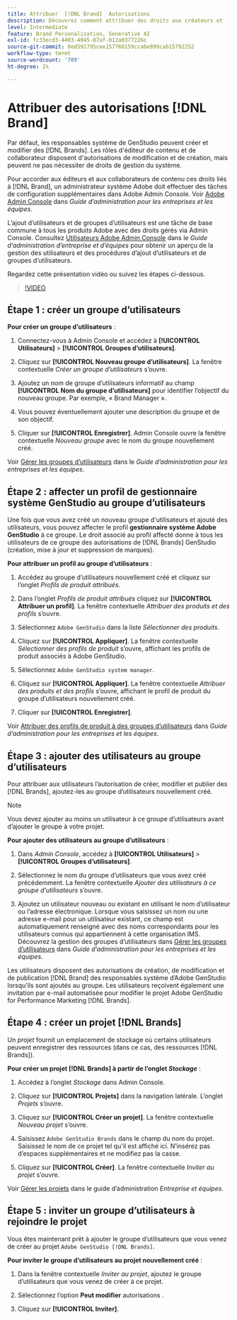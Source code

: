 ```yaml
---
title: Attribuer  [!DNL Brand]  Autorisations
description: Découvrez comment attribuer des droits aux créateurs et  [!DNL Brand]  éditeurs GenStudio for Performance Marketing.
level: Intermediate
feature: Brand Personalization, Generative AI
exl-id: fc33ecd3-4403-4045-87af-012a0377226c
source-git-commit: 8ed591795cee157760159cca6e899cab15792252
workflow-type: tm+mt
source-wordcount: '709'
ht-degree: 1%

---
```


# Attribuer des autorisations [!DNL Brand]

Par défaut, les responsables système de GenStudio peuvent créer et modifier des [!DNL Brands]. Les rôles d&#39;éditeur de contenu et de collaborateur disposent d&#39;autorisations de modification et de création, mais peuvent ne pas nécessiter de droits de gestion du système.

Pour accorder aux éditeurs et aux collaborateurs de contenu ces droits liés à [!DNL Brand], un administrateur système Adobe doit effectuer des tâches de configuration supplémentaires dans Adobe Admin Console. Voir [Adobe Admin Console](https://helpx.adobe.com/enterprise/using/admin-console.html#Overview) dans _Guide d’administration pour les entreprises et les équipes_.

L’ajout d’utilisateurs et de groupes d’utilisateurs est une tâche de base commune à tous les produits Adobe avec des droits gérés via Admin Console. Consultez [Utilisateurs Adobe Admin Console](https://helpx.adobe.com/fr/enterprise/using/users.html) dans le _Guide d’administration d’entreprise et d’équipes_ pour obtenir un aperçu de la gestion des utilisateurs et des procédures d’ajout d’utilisateurs et de groupes d’utilisateurs.

Regardez cette présentation vidéo ou suivez les étapes ci-dessous.

>[!VIDEO](https://video.tv.adobe.com/v/3470499/?learn=on&enablevpops)

## Étape 1 : créer un groupe d’utilisateurs

**Pour créer un groupe d’utilisateurs** :

1. Connectez-vous à Admin Console et accédez à **[!UICONTROL Utilisateurs]** > **[!UICONTROL Groupes d’utilisateurs]**.

1. Cliquez sur **[!UICONTROL Nouveau groupe d’utilisateurs]**. La fenêtre contextuelle _Créer un groupe d’utilisateurs_ s’ouvre.

1. Ajoutez un nom de groupe d’utilisateurs informatif au champ **[!UICONTROL Nom du groupe d’utilisateurs]** pour identifier l’objectif du nouveau groupe. Par exemple, « Brand Manager ».

1. Vous pouvez éventuellement ajouter une description du groupe et de son objectif.

1. Cliquer sur **[!UICONTROL Enregistrer]**. Admin Console ouvre la fenêtre contextuelle _Nouveau groupe_ avec le nom du groupe nouvellement créé.

Voir [Gérer les groupes d’utilisateurs](https://helpx.adobe.com/fr/enterprise/using/user-groups.html) dans le _Guide d’administration pour les entreprises et les équipes_.

## Étape 2 : affecter un profil de gestionnaire système GenStudio au groupe d’utilisateurs

Une fois que vous avez créé un nouveau groupe d&#39;utilisateurs et ajouté des utilisateurs, vous pouvez affecter le profil **gestionnaire système Adobe GenStudio** à ce groupe. Le droit associé au profil affecté donne à tous les utilisateurs de ce groupe des autorisations de [!DNL Brands] GenStudio (création, mise à jour et suppression de marques).

**Pour attribuer un profil au groupe d’utilisateurs** :

1. Accédez au groupe d’utilisateurs nouvellement créé et cliquez sur l’onglet _Profils de produit attribués_.

1. Dans l’onglet _Profils de produit attribués_ cliquez sur **[!UICONTROL Attribuer un profil]**. La fenêtre contextuelle _Attribuer des produits et des profils_ s’ouvre.

1. Sélectionnez `Adobe GenStudio` dans la liste _Sélectionner des produits_.

1. Cliquez sur **[!UICONTROL Appliquer]**. La fenêtre contextuelle _Sélectionner des profils de produit_ s’ouvre, affichant les profils de produit associés à Adobe GenStudio.

1. Sélectionnez `Adobe GenStudio system manager`.

1. Cliquez sur **[!UICONTROL Appliquer]**. La fenêtre contextuelle _Attribuer des produits et des profils_ s’ouvre, affichant le profil de produit du groupe d’utilisateurs nouvellement créé.

1. Cliquer sur **[!UICONTROL Enregistrer]**.

Voir [Attribuer des profils de produit à des groupes d’utilisateurs](https://helpx.adobe.com/fr/enterprise/using/user-groups.html) dans _Guide d’administration pour les entreprises et les équipes_.

## Étape 3 : ajouter des utilisateurs au groupe d’utilisateurs

Pour attribuer aux utilisateurs l’autorisation de créer, modifier et publier des [!DNL Brands], ajoutez-les au groupe d’utilisateurs nouvellement créé.

>[!NOTE]
>
>Vous devez ajouter au moins un utilisateur à ce groupe d’utilisateurs avant d’ajouter le groupe à votre projet.

**Pour ajouter des utilisateurs au groupe d’utilisateurs** :

1. Dans _Admin Console_, accédez à **[!UICONTROL Utilisateurs]** > **[!UICONTROL Groupes d’utilisateurs]**.

1. Sélectionnez le nom du groupe d’utilisateurs que vous avez créé précédemment. La fenêtre contextuelle _Ajouter des utilisateurs à ce groupe d’utilisateurs_ s’ouvre.

1. Ajoutez un utilisateur nouveau ou existant en utilisant le nom d’utilisateur ou l’adresse électronique. Lorsque vous saisissez un nom ou une adresse e-mail pour un utilisateur existant, ce champ est automatiquement renseigné avec des noms correspondants pour les utilisateurs connus qui appartiennent à cette organisation IMS. Découvrez la gestion des groupes d’utilisateurs dans [Gérer les groupes d’utilisateurs](https://helpx.adobe.com/fr/enterprise/using/user-groups.html) dans _Guide d’administration pour les entreprises et les équipes_.

Les utilisateurs disposent des autorisations de création, de modification et de publication [!DNL Brand] des responsables système d’Adobe GenStudio lorsqu’ils sont ajoutés au groupe. Les utilisateurs reçoivent également une invitation par e-mail automatisée pour modifier le projet Adobe GenStudio for Performance Marketing [!DNL Brands].

## Étape 4 : créer un projet [!DNL Brands]

Un _projet_ fournit un emplacement de stockage où certains utilisateurs peuvent enregistrer des ressources (dans ce cas, des ressources [!DNL Brands]).

**Pour créer un projet [!DNL Brands] à partir de l’onglet _Stockage_** :

1. Accédez à l’onglet _Stockage_ dans Admin Console.

1. Cliquez sur **[!UICONTROL Projets]** dans la navigation latérale. L’onglet _Projets_ s’ouvre.

1. Cliquez sur **[!UICONTROL Créer un projet]**. La fenêtre contextuelle _Nouveau projet_ s’ouvre.

1. Saisissez `Adobe GenStudio Brands` dans le champ du nom du projet. Saisissez le nom de ce projet tel qu&#39;il est affiché ici. N’insérez pas d’espaces supplémentaires et ne modifiez pas la casse.

1. Cliquez sur **[!UICONTROL Créer]**. La fenêtre contextuelle _Inviter au projet_ s’ouvre.

Voir [Gérer les projets](https://helpx.adobe.com/enterprise/using/projects-in-business-storage.html) dans le guide d’administration _Entreprise et équipes_.

## Étape 5 : inviter un groupe d’utilisateurs à rejoindre le projet

Vous êtes maintenant prêt à ajouter le groupe d’utilisateurs que vous venez de créer au projet `Adobe GenStudio [!DNL Brands]`.

**Pour inviter le groupe d’utilisateurs au projet nouvellement créé** :

1. Dans la fenêtre contextuelle _Inviter au projet_, ajoutez le groupe d’utilisateurs que vous venez de créer à ce projet.

1. Sélectionnez l’option **Peut modifier** autorisations .

1. Cliquez sur **[!UICONTROL Inviter]**.
